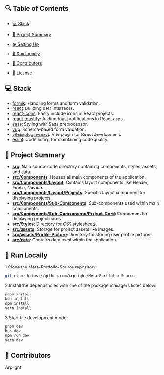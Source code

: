 ## 🔍 Table of Contents
- [💻 Stack](#stack)

- [📝 Project Summary](#project-summary)

- [⚙️ Setting Up](#setting-up)

- [🚀 Run Locally](#run-locally)

- [🙌 Contributors](#contributors)

- [📄 License](#license)

## 💻 Stack
- [formik](https://formik.org/): Handling forms and form validation.
- [react](https://reactjs.org/): Building user interfaces.
- [react-icons](https://react-icons.github.io/react-icons/): Easily include icons in React projects.
- [react-toastify](https://fkhadra.github.io/react-toastify/): Adding toast notifications to React apps.
- [sass](https://sass-lang.com/): Styling with Sass preprocessor.
- [yup](https://github.com/jquense/yup): Schema-based form validation.
- [vitejs/plugin-react](https://vitejs.dev/): Vite plugin for React development.
- [eslint](https://eslint.org/): Code linting for maintaining code quality.

## 📝 Project Summary

- [**src**](src): Main source code directory containing components, styles, assets, and data.
- [**src/Components**](src/Components): Houses all main components of the application.
- [**src/Components/Layout**](src/Components/Layout): Contains layout components like Header, Footer, Navbar.
- [**src/Components/Layout/Projects**](src/Components/Layout/Projects): Specific layout component for displaying projects.
- [**src/Components/Sub-Components**](src/Components/Sub-Components): Sub-components used within main components.
- [**src/Components/Sub-Components/Project-Card**](src/Components/Sub-Components/Project-Card): Component for displaying project cards.
- [**src/Styles**](src/Styles): Directory for CSS stylesheets.
- [**src/assets**](src/assets): Storage for project assets like images.
- [**src/assets/Profile-Picture**](src/assets/Profile-Picture): Directory for storing user profile pictures.
- [**src/data**](src/data): Contains data used within the application.

## 🚀 Run Locally

1.Clone the Meta-Portfolio-Source repository:
```sh
git clone https://github.com/Arplight/Meta-Portfolio-Source
```
2.Install the dependencies with one of the package managers listed below:

```bash
pnpm install
bun install
npm install
yarn install
```
3.Start the development mode:
```bash
pnpm dev
bun dev
npm run dev
yarn dev
```
## 🙌 Contributors

Arplight

